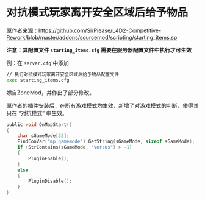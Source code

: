 # 对抗模式玩家离开安全区域后给予物品



原作者来源：https://github.com/SirPlease/L4D2-Competitive-Rework/blob/master/addons/sourcemod/scripting/starting_items.sp



**注意：其配置文件 `starting_items.cfg` 需要在服务器配置文件中执行才可生效**

例：在 `server.cfg` 中添加

```bash
// 执行对抗模式玩家离开安全区域后给予物品配置文件
exec starting_items.cfg
```



嫖自ZoneMod，并作出了部分修改。

原作者的插件安装后，在所有游戏模式均生效，新增了对游戏模式的判断，使得其只在 “对抗模式” 中生效。

```c
public void OnMapStart()
{
    char sGameMode[32];
    FindConVar("mp_gamemode").GetString(sGameMode, sizeof sGameMode);
    if (StrContains(sGameMode, "versus") > -1)
    {
        PluginEnable();
    }
    else
    {
        PluginDisable();
    }
}
```

